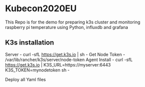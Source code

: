 # Kubecon2020EU
This Repo is for the demo for preparing k3s cluster and monitoring raspberry pi temperature using Python, influxdb and grafana


## K3s installation 

Server - curl -sfL https://get.k3s.io | sh -
Get Node Token - /var/lib/rancher/k3s/server/node-token
Agent Install - curl -sfL https://get.k3s.io | K3S_URL=https://myserver:6443 K3S_TOKEN=mynodetoken sh -

Deploy all Yaml files 
